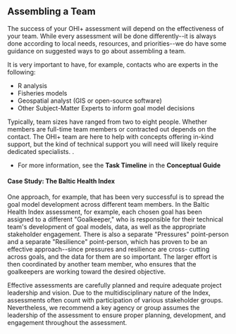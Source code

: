 ## **Assembling a Team**

The success of your OHI+ assessment will depend on the effectiveness of your team. While every assessment will be done differently--it is always done according to local needs, resources, and priorities--we do have some guidance on suggested ways to go about assembling a team.

It is very important to have, for example, contacts who are experts in the following:

* R analysis
* Fisheries models
* Geospatial analyst (GIS or open-source software)
* Other Subject-Matter Experts to inform goal model decisions

Typically, team sizes have ranged from two to eight people. Whether members are full-time team members or contracted out depends on the contact. The OHI+ team are here to help with concepts offering in-kind support, but the kind of technical support you will need will likely require dedicated specialists. <!---From FAQ, ECU workshop 2015--->.

* For more information, see the **Task Timeline** in the **Conceptual Guide**

#### Case Study: The Baltic Health Index

One approach, for example, that has been very successful is to spread the goal model development across different team members. In the Baltic Health Index assessment, for example, each chosen goal has been assigned to a different "Goalkeeper," who is responsible for their technical team's development of goal models, data, as well as the appropriate stakeholder engagement. There is also a separate "Pressures" point-person and a separate "Resilience" point-person, which has proven to be an effective approach--since pressures and resilience are cross- cutting across goals, and the data for them are so important. The larger effort is then coordinated by another team member, who ensures that the goalkeepers are working toward the desired objective.

<!---From Lauren's "Determine_the_Need", Conc Guide--->

Effective assessments are carefully planned and require adequate project leadership and vision. Due to the multidisciplinary nature of the Index, assessments often count with participation of various stakeholder groups. Nevertheless, we recommend a key agency or group assumes the leadership of the assessment to ensure proper planning, development, and engagement throughout the assessment.

<!---From Man, before_conducting: * Assemble a qualified team with diverse skills and knowledge, including:
    + a broad scientific understanding and experience with environmental policy
    + ability to manage large data sets, make decisions, and think creatively
    + capacity to collaborate in a multidisciplinary team, remotely and in person
    + team members who can use the statistical programming language R (http://cran.r-project.org/), ArcGIS or other spatial analysis software, and are fluent in English--->
